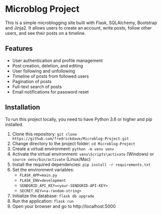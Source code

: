 # Microblog Project

This is a simple microblogging site built with Flask, SQLAlchemy, Bootstrap and Jinja2. It allows users to create an account, write posts, follow other users, and see their posts on a timeline.

## Features

- User authentication and profile management
- Post creation, deletion, and editing
- User following and unfollowing
- Timeline of posts from followed users
- Pagination of posts
- Full-text search of posts
- Email notifications for password reset

## Installation

To run this project locally, you need to have Python 3.6 or higher and pip installed.

1. Clone this repository: `git clone https://github.com/fredrickdave/Microblog-Project.git`
2. Change directory to the project folder: `cd Microblog-Project`
3. Create a virtual environment: `python -m venv venv`
4. Activate the virtual environment: `venv\Scripts\activate` (Windows) or `source venv/bin/activate` (Linux/Mac)
5. Install the required dependencies: `pip install -r requirements.txt`
6. Set the environment variables:
    - `FLASK_APP=main.py`
    - `FLASK_ENV=development`
    - `SENDGRID_API_KEY=<your-SENDGRID-API-KEY>`
    - `SECRET_KEY=<a-random-string>`
7. Initialize the database: `flask db upgrade`
8. Run the application: `flask run`
9. Open your browser and go to http://localhost:5000
